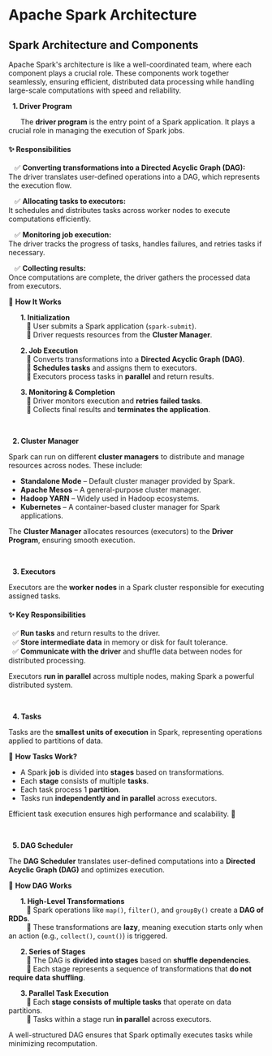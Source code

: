 # Apache Spark Architecture

## Spark Architecture and Components

Apache Spark's architecture is like a well-coordinated team, where each component plays a crucial role. These components work together seamlessly, ensuring efficient, distributed data processing while handling large-scale computations with speed and reliability.

&nbsp;&nbsp;**1. Driver Program**

&nbsp;&nbsp;&nbsp;&nbsp;&nbsp;&nbsp;The **driver program** is the entry point of a Spark application. It plays a crucial role in managing the execution of Spark jobs.

#### ✨ **Responsibilities**

&nbsp;&nbsp;&nbsp;✅ **Converting transformations into a Directed Acyclic Graph (DAG):**  
  The driver translates user-defined operations into a DAG, which represents the execution flow.

&nbsp;&nbsp;&nbsp;✅ **Allocating tasks to executors:**  
  It schedules and distributes tasks across worker nodes to execute computations efficiently.

&nbsp;&nbsp;&nbsp;✅ **Monitoring job execution:**  
  The driver tracks the progress of tasks, handles failures, and retries tasks if necessary.

&nbsp;&nbsp;&nbsp;✅ **Collecting results:**  
  Once computations are complete, the driver gathers the processed data from executors.

📌 **How It Works**
  

&nbsp;&nbsp;&nbsp;&nbsp;&nbsp;&nbsp;**1. Initialization**  
       &nbsp;&nbsp;&nbsp;&nbsp;&nbsp;&nbsp;&nbsp;&nbsp; 🔸 User submits a Spark application (`spark-submit`).  
   &nbsp;&nbsp;&nbsp;&nbsp;&nbsp;&nbsp;&nbsp;&nbsp; 🔸 Driver requests resources from the **Cluster Manager**.  

&nbsp;&nbsp;&nbsp;&nbsp;&nbsp;&nbsp;**2. Job Execution**  
    &nbsp;&nbsp;&nbsp;&nbsp;&nbsp;&nbsp;&nbsp;&nbsp;
     🔸 Converts transformations into a **Directed Acyclic Graph (DAG)**.  
    &nbsp;&nbsp;&nbsp;&nbsp;&nbsp;&nbsp;&nbsp;&nbsp; 🔸 **Schedules tasks** and assigns them to executors.  
   &nbsp;&nbsp;&nbsp;&nbsp;&nbsp;&nbsp;&nbsp;&nbsp;  🔸 Executors process tasks in **parallel** and return results.  

&nbsp;&nbsp;&nbsp;&nbsp;&nbsp;&nbsp;**3. Monitoring & Completion**  
   &nbsp;&nbsp;&nbsp;&nbsp;&nbsp;&nbsp;&nbsp;&nbsp; 🔸  Driver monitors execution and **retries failed tasks**.  
   &nbsp;&nbsp;&nbsp;&nbsp;&nbsp;&nbsp;&nbsp;&nbsp; 🔸  Collects final results and **terminates the application**. 

&nbsp;

&nbsp;&nbsp;**2. Cluster Manager**  

Spark can run on different **cluster managers** to distribute and manage resources across nodes. These include:  

- **Standalone Mode** – Default cluster manager provided by Spark.  
- **Apache Mesos** – A general-purpose cluster manager.  
- **Hadoop YARN** – Widely used in Hadoop ecosystems.  
- **Kubernetes** – A container-based cluster manager for Spark applications.  

The **Cluster Manager** allocates resources (executors) to the **Driver Program**, ensuring smooth execution.

&nbsp;

&nbsp;&nbsp;**3. Executors**  

Executors are the **worker nodes** in a Spark cluster responsible for executing assigned tasks.  

#### ✨ **Key Responsibilities**  
&nbsp;&nbsp;✅ **Run tasks** and return results to the driver.  
&nbsp;&nbsp;✅ **Store intermediate data** in memory or disk for fault tolerance.  
&nbsp;&nbsp;✅ **Communicate with the driver** and shuffle data between nodes for distributed processing.  

Executors **run in parallel** across multiple nodes, making Spark a powerful distributed system.

&nbsp;

&nbsp;&nbsp;**4. Tasks**  

Tasks are the **smallest units of execution** in Spark, representing operations applied to partitions of data.  

📌 **How Tasks Work?**  
- A Spark **job** is divided into **stages** based on transformations.  
- Each **stage** consists of multiple **tasks**.
-  Each task process 1 **partition**.  
- Tasks run **independently and in parallel** across executors.  

Efficient task execution ensures high performance and scalability. 🚀

&nbsp;


&nbsp;&nbsp;**5. DAG Scheduler**  

The **DAG Scheduler** translates user-defined computations into a **Directed Acyclic Graph (DAG)** and optimizes execution.

📌 **How DAG Works**


&nbsp;&nbsp;&nbsp;&nbsp;&nbsp;&nbsp;**1. High-Level Transformations**  
   &nbsp;&nbsp;&nbsp;&nbsp;&nbsp;&nbsp;&nbsp;&nbsp; 🔸  Spark operations like `map()`, `filter()`, and `groupBy()` create a **DAG of RDDs**.  
   &nbsp;&nbsp;&nbsp;&nbsp;&nbsp;&nbsp;&nbsp;&nbsp; 🔸  These transformations are **lazy**, meaning execution starts only when an action (e.g., `collect()`, `count()`) is triggered.  

&nbsp;&nbsp;&nbsp;&nbsp;&nbsp;&nbsp;**2. Series of Stages**  
   &nbsp;&nbsp;&nbsp;&nbsp;&nbsp;&nbsp;&nbsp;&nbsp; 🔸  The DAG is **divided into stages** based on **shuffle dependencies**.  
   &nbsp;&nbsp;&nbsp;&nbsp;&nbsp;&nbsp;&nbsp;&nbsp; 🔸  Each stage represents a sequence of transformations that **do not require data shuffling**.  

 &nbsp;&nbsp;&nbsp;&nbsp;&nbsp;&nbsp;**3. Parallel Task Execution**  
   &nbsp;&nbsp;&nbsp;&nbsp;&nbsp;&nbsp;&nbsp;&nbsp; 🔸  Each **stage consists of multiple tasks** that operate on data partitions.  
   &nbsp;&nbsp;&nbsp;&nbsp;&nbsp;&nbsp;&nbsp;&nbsp; 🔸  Tasks within a stage run **in parallel** across executors.  
  
 

A well-structured DAG ensures that Spark optimally executes tasks while minimizing recomputation.

